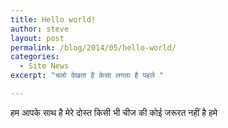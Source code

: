 ```yaml
---
title: Hello world!
author: steve
layout: post
permalink: /blog/2014/05/hello-world/
categories:
  - Site News
excerpt: "चलो देखता है केसा लगता है पहले "

---
```


हम आपके साथ है मेरे दोस्त किसी भी चीज की कोई जरूरत नहीं है हमे
